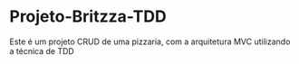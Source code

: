 # Projeto-Britzza-TDD
Este é um projeto CRUD de uma pizzaria, com a arquitetura MVC utilizando a técnica de TDD
